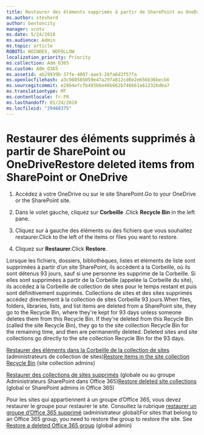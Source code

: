 ```yaml
---
title: Restaurer des éléments supprimés à partir de SharePoint ou OneDrive
ms.author: stevhord
author: bentoncity
manager: scotv
ms.date: 5/24/2018
ms.audience: Admin
ms.topic: article
ROBOTS: NOINDEX, NOFOLLOW
localization_priority: Priority
ms.collection: Adm_O365
ms.custom: Adm_O365
ms.assetid: ab29939b-37fe-4007-aae3-26fa6d2f57fa
ms.openlocfilehash: a3c980565059e47a297a812cd6e2e656b36becb6
ms.sourcegitcommit: e2864efcfb493b6e46b662b746661a61232bdba7
ms.translationtype: MT
ms.contentlocale: fr-FR
ms.lasthandoff: 01/24/2019
ms.locfileid: "29468375"
---
```

# <a name="restore-deleted-items-from-sharepoint-or-onedrive"></a><span data-ttu-id="2bfcf-102">Restaurer des éléments supprimés à partir de SharePoint ou OneDrive</span><span class="sxs-lookup"><span data-stu-id="2bfcf-102">Restore deleted items from SharePoint or OneDrive</span></span>

1. <span data-ttu-id="2bfcf-103">Accédez à votre OneDrive ou sur le site SharePoint.</span><span class="sxs-lookup"><span data-stu-id="2bfcf-103">Go to your OneDrive or the SharePoint site.</span></span>
    
2. <span data-ttu-id="2bfcf-104">Dans le volet gauche, cliquez sur **Corbeille** .</span><span class="sxs-lookup"><span data-stu-id="2bfcf-104">Click **Recycle Bin** in the left pane.</span></span> 
    
3. <span data-ttu-id="2bfcf-105">Cliquez sur à gauche des éléments ou des fichiers que vous souhaitez restaurer.</span><span class="sxs-lookup"><span data-stu-id="2bfcf-105">Click to the left of the items or files you want to restore.</span></span>
    
4. <span data-ttu-id="2bfcf-106">Cliquez sur **Restaurer**.</span><span class="sxs-lookup"><span data-stu-id="2bfcf-106">Click **Restore**.</span></span> 
    
<span data-ttu-id="2bfcf-p101">Lorsque les fichiers, dossiers, bibliothèques, listes et éléments de liste sont supprimées à partir d’un site SharePoint, ils accèdent à la Corbeille, où ils sont détenus 93 jours, sauf si une personne les supprime de la Corbeille. Si elles sont supprimées à partir de la Corbeille (appelée la Corbeille du site), ils accédez à la Corbeille de collection de sites pour le temps restant et puis sont définitivement supprimés. Collections de sites et des sites supprimés accédez directement à la collection de sites Corbeille 93 jours.</span><span class="sxs-lookup"><span data-stu-id="2bfcf-p101">When files, folders, libraries, lists, and list items are deleted from a SharePoint site, they go to the Recycle Bin, where they're kept for 93 days unless someone deletes them from this Recycle Bin. If they're deleted from this Recycle Bin (called the site Recycle Bin), they go to the site collection Recycle Bin for the remaining time, and then are permanently deleted. Deleted sites and site collections go directly to the site collection Recycle Bin for the 93 days.</span></span>
  
<span data-ttu-id="2bfcf-110">[Restaurer des éléments dans la Corbeille de la collection de sites](https://go.microsoft.com/fwlink/?linkid=867800) (administrateurs de collection de sites)</span><span class="sxs-lookup"><span data-stu-id="2bfcf-110">[Restore items in the site collection Recycle Bin](https://go.microsoft.com/fwlink/?linkid=867800) (site collection admins)</span></span> 
  
<span data-ttu-id="2bfcf-111">[Restaurer des collections de sites supprimés](https://go.microsoft.com/fwlink/?linkid=867660) (globale ou au groupe Administrateurs SharePoint dans Office 365)</span><span class="sxs-lookup"><span data-stu-id="2bfcf-111">[Restore deleted site collections](https://go.microsoft.com/fwlink/?linkid=867660) (global or SharePoint admins in Office 365)</span></span> 
  
<span data-ttu-id="2bfcf-p102">Pour les sites qui appartiennent à un groupe d’Office 365, vous devez restaurer le groupe pour restaurer le site. Consultez la rubrique [restaurer un groupe d’Office 365 supprimé](https://go.microsoft.com/fwlink/?linkid=867802) (administrateur global)</span><span class="sxs-lookup"><span data-stu-id="2bfcf-p102">For sites that belong to an Office 365 group, you need to restore the group to restore the site. See [Restore a deleted Office 365 group](https://go.microsoft.com/fwlink/?linkid=867802) (global admin)</span></span> 
  

